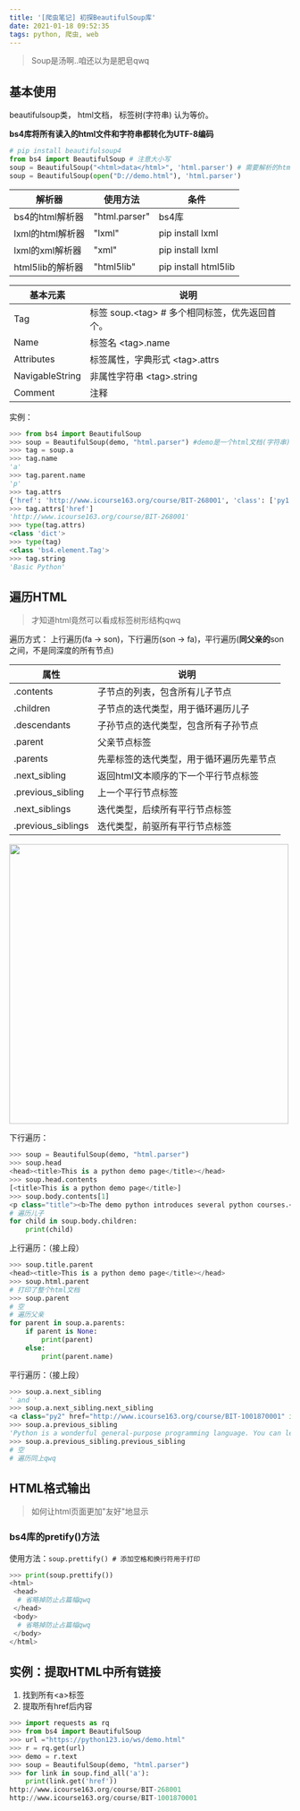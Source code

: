 ```yaml
---
title: '[爬虫笔记] 初探BeautifulSoup库'
date: 2021-01-18 09:52:35
tags: python, 爬虫, web
---
```


> Soup是汤啊..咱还以为是肥皂qwq

## 基本使用

beautifulsoup类， html文档， 标签树(字符串) 认为等价。

**bs4库将所有读入的html文件和字符串都转化为UTF-8编码**

```python
# pip install beautifulsoup4
from bs4 import BeautifulSoup # 注意大小写
soup = BeautifulSoup("<html>data</html>", 'html.parser') # 需要解析的html信息，解析器
soup = BeautifulSoup(open("D://demo.html"), 'html.parser')
```

| 解析器           | 使用方法      | 条件                 |
| ---------------- | ------------- | -------------------- |
| bs4的html解析器  | "html.parser" | bs4库                |
| lxml的html解析器 | "lxml"        | pip install lxml     |
| lxml的xml解析器  | "xml"         | pip install lxml     |
| html5lib的解析器 | "html5lib"    | pip install html5lib |



| 基本元素        | 说明                                              |
| --------------- | ------------------------------------------------- |
| Tag             | 标签  soup.\<tag\> # 多个相同标签，优先返回首个。 |
| Name            | 标签名 \<tag\>.name                               |
| Attributes      | 标签属性，字典形式 \<tag\>.attrs                  |
| NavigableString | 非属性字符串 \<tag\>.string                       |
| Comment         | 注释                                              |

实例：

```python
>>> from bs4 import BeautifulSoup
>>> soup = BeautifulSoup(demo, "html.parser") #demo是一个html文档(字符串) 通过demo = get("https://python123.io/ws/demo.html").text
>>> tag = soup.a
>>> tag.name
'a'
>>> tag.parent.name
'p'
>>> tag.attrs
{'href': 'http://www.icourse163.org/course/BIT-268001', 'class': ['py1'], 'id': 'link1'}
>>> tag.attrs['href']
'http://www.icourse163.org/course/BIT-268001'
>>> type(tag.attrs)
<class 'dict'>
>>> type(tag)
<class 'bs4.element.Tag'>
>>> tag.string
'Basic Python'
```

## 遍历HTML

> 才知道html竟然可以看成标签树形结构qwq

遍历方式： 上行遍历(fa -> son)，下行遍历(son -> fa)，平行遍历(**同父亲的**son之间，不是同深度的所有节点)

| 属性               | 说明                                     |
| ------------------ | ---------------------------------------- |
| .contents          | 子节点的列表，包含所有儿子节点           |
| .children          | 子节点的迭代类型，用于循环遍历儿子       |
| .descendants       | 子孙节点的迭代类型，包含所有子孙节点     |
| .parent            | 父亲节点标签                             |
| .parents           | 先辈标签的迭代类型，用于循环遍历先辈节点 |
| .next_sibling      | 返回html文本顺序的下一个平行节点标签     |
| .previous_sibling  | 上一个平行节点标签                       |
| .next_siblings     | 迭代类型，后续所有平行节点标签           |
| .previous_siblings | 迭代类型，前驱所有平行节点标签           |

<img src="https://s3.ax1x.com/2020/12/09/rPnRgK.jpg" width="500px">

下行遍历：

```python
>>> soup = BeautifulSoup(demo, "html.parser")
>>> soup.head
<head><title>This is a python demo page</title></head>
>>> soup.head.contents
[<title>This is a python demo page</title>]
>>> soup.body.contents[1]
<p class="title"><b>The demo python introduces several python courses.</b></p>
# 遍历儿子
for child in soup.body.children:
    print(child)
```

上行遍历：（接上段）

```python
>>> soup.title.parent
<head><title>This is a python demo page</title></head>
>>> soup.html.parent
# 打印了整个html文档
>>> soup.parent
# 空
# 遍历父亲
for parent in soup.a.parents:
    if parent is None:
        print(parent)
    else:
        print(parent.name)
```

平行遍历：（接上段）

````python
>>> soup.a.next_sibling
' and '
>>> soup.a.next_sibling.next_sibling
<a class="py2" href="http://www.icourse163.org/course/BIT-1001870001" id="link2">Advanced Python</a>
>>> soup.a.previous_sibling
'Python is a wonderful general-purpose programming language. You can learn Python from novice to professional by tracking the following courses:\r\n'
>>> soup.a.previous_sibling.previous_sibling
# 空
# 遍历同上qwq
````

## HTML格式输出

> 如何让html页面更加"友好"地显示

### bs4库的pretify()方法

使用方法：` soup.prettify() # 添加空格和换行符用于打印 `

```python
>>> print(soup.prettify())
<html>
 <head>
  # 省略掉防止占篇幅qwq
 </head>
 <body>
  # 省略掉防止占篇幅qwq
 </body>
</html>
```

## 实例：提取HTML中所有链接

1. 找到所有\<a\>标签
2. 提取所有href后内容

```python
>>> import requests as rq
>>> from bs4 import BeautifulSoup
>>> url ="https://python123.io/ws/demo.html"
>>> r = rq.get(url)
>>> demo = r.text
>>> soup = BeautifulSoup(demo, "html.parser")
>>> for link in soup.find_all('a'):
	print(link.get('href'))
http://www.icourse163.org/course/BIT-268001
http://www.icourse163.org/course/BIT-1001870001
```

